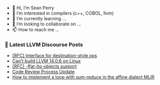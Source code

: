 - 👋 Hi, I’m Sean Perry
- 👀 I’m interested in compilers (c++, COBOL, llvm)
- 🌱 I’m currently learning ...
- 💞️ I’m looking to collaborate on ...
- 📫 How to reach me ...

<!---
s66perry/s66perry is a ✨ special ✨ repository because its `README.md` (this file) appears on your GitHub profile.
You can click the Preview link to take a look at your changes.
--->
### 📕 Latest LLVM Discourse Posts

<!-- DISCOURSE-LLVM:START -->
- [[RFC] Interface for destination-style ops](https://discourse.llvm.org/t/rfc-interface-for-destination-style-ops/64056?page=2#post_31)
- [Can&#39;t build LLVM 14.0.6 on Linux](https://discourse.llvm.org/t/cant-build-llvm-14-0-6-on-linux/63757#post_10)
- [[RFC] -ffat-lto-objects support](https://discourse.llvm.org/t/rfc-ffat-lto-objects-support/63977#post_10)
- [Code Review Process Update](https://discourse.llvm.org/t/code-review-process-update/63964?page=4#post_67)
- [How to implement a loop with sum-reduce in the affine dialect MLIR](https://discourse.llvm.org/t/how-to-implement-a-loop-with-sum-reduce-in-the-affine-dialect-mlir/64071#post_1)
<!-- DISCOURSE-LLVM:END -->
